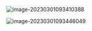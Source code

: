![image-20230301093410388](C:\Users\Administrator\AppData\Roaming\Typora\typora-user-images\image-20230301093410388.png)

![image-20230301093446049](C:\Users\Administrator\AppData\Roaming\Typora\typora-user-images\image-20230301093446049.png)